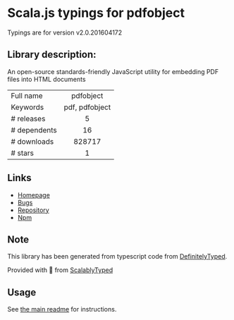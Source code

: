 
# Scala.js typings for pdfobject

Typings are for version v2.0.201604172

## Library description:
An open-source standards-friendly JavaScript utility for embedding PDF files into HTML documents

|                    |                 |
| ------------------ | :-------------: |
| Full name          | pdfobject |
| Keywords           | pdf, pdfobject |
| # releases         | 5 |
| # dependents       | 16 |
| # downloads        | 828717 |
| # stars            | 1 |

## Links
- [Homepage](https://github.com/pipwerks/PDFObject#readme)
- [Bugs](https://github.com/pipwerks/PDFObject/issues)
- [Repository](https://github.com/pipwerks/PDFObject)
- [Npm](https://www.npmjs.com/package/pdfobject)
    


## Note
This library has been generated from typescript code from [DefinitelyTyped](https://definitelytyped.org).

Provided with :purple_heart: from [ScalablyTyped](https://github.com/oyvindberg/ScalablyTyped)

## Usage
See [the main readme](../../readme.md) for instructions.



